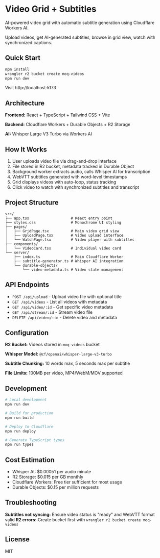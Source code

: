 # Video Grid + Subtitles

AI-powered video grid with automatic subtitle generation using Cloudflare Workers AI.

Upload videos, get AI-generated subtitles, browse in grid view, watch with synchronized captions.

## Quick Start

```bash
npm install
wrangler r2 bucket create moq-videos
npm run dev
```

Visit http://localhost:5173

## Architecture

**Frontend:** React + TypeScript + Tailwind CSS + Vite

**Backend:** Cloudflare Workers + Durable Objects + R2 Storage

**AI:** Whisper Large V3 Turbo via Workers AI

## How It Works

1. User uploads video file via drag-and-drop interface
2. File stored in R2 bucket, metadata tracked in Durable Object
3. Background worker extracts audio, calls Whisper AI for transcription
4. WebVTT subtitles generated with word-level timestamps
5. Grid displays videos with auto-loop, status tracking
6. Click video to watch with synchronized subtitles and transcript

## Project Structure

```
src/
├── app.tsx                   # React entry point
├── styles.css                # Monochrome UI styling
├── pages/
│   ├── GridPage.tsx          # Main video grid view
│   ├── UploadPage.tsx        # Video upload interface
│   └── WatchPage.tsx         # Video player with subtitles
├── components/
│   └── VideoCard.tsx         # Individual video card
└── server/
    ├── index.ts              # Main Cloudflare Worker
    ├── subtitle-generator.ts # Whisper AI integration
    └── durable-objects/
        └── video-metadata.ts # Video state management
```

## API Endpoints

- `POST /api/upload` - Upload video file with optional title
- `GET /api/videos` - List all videos with metadata
- `GET /api/video/:id` - Get specific video metadata
- `GET /api/stream/:id` - Stream video file
- `DELETE /api/video/:id` - Delete video and metadata

## Configuration

**R2 Bucket:** Videos stored in `moq-videos` bucket

**Whisper Model:** `@cf/openai/whisper-large-v3-turbo`

**Subtitle Chunking:** 10 words max, 5 seconds max per subtitle

**File Limits:** 100MB per video, MP4/WebM/MOV supported

## Development

```bash
# Local development
npm run dev

# Build for production
npm run build

# Deploy to Cloudflare
npm run deploy

# Generate TypeScript types
npm run types
```

## Cost Estimation

- Whisper AI: $0.00051 per audio minute
- R2 Storage: $0.015 per GB monthly
- Cloudflare Workers: Free tier sufficient for most usage
- Durable Objects: $0.15 per million requests

## Troubleshooting

**Subtitles not syncing:** Ensure video status is "ready" and WebVTT format valid
**R2 errors:** Create bucket first with `wrangler r2 bucket create moq-videos`

## License

MIT
